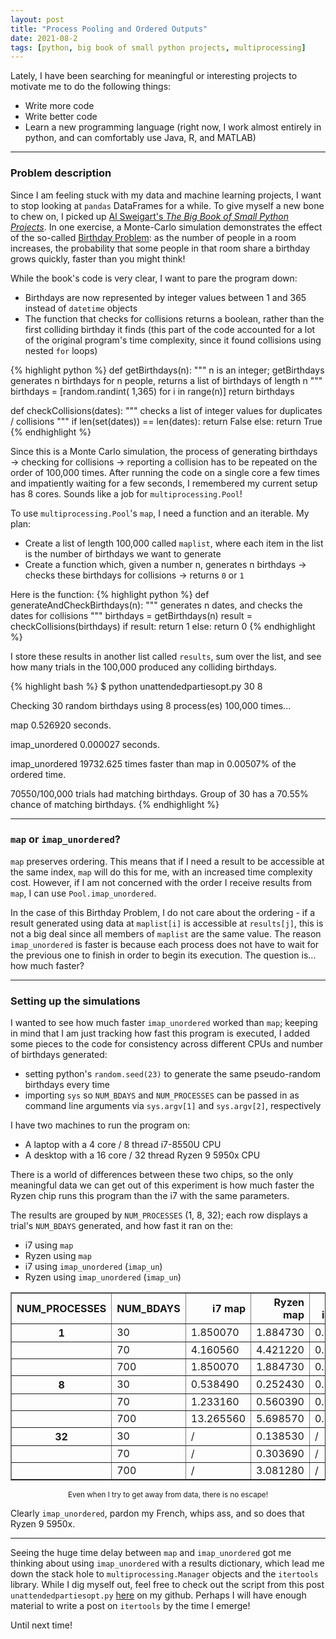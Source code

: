 ```yaml
---
layout: post
title: "Process Pooling and Ordered Outputs"
date: 2021-08-2
tags: [python, big book of small python projects, multiprocessing]
---
```


Lately, I have been searching for meaningful or interesting projects to motivate me to do the following things:
* Write more code
* Write better code
* Learn a new programming language (right now, I work almost entirely in python, and can comfortably use Java, R, and MATLAB)

___

### Problem description ###

Since I am feeling stuck with my data and machine learning projects, I want to stop looking at `pandas` DataFrames for a while. To give myself a new bone to chew on, I picked up [Al Sweigart\'s *The Big Book of Small Python Projects*](https://nostarch.com/big-book-small-python-projects). In one exercise, a Monte-Carlo simulation demonstrates the effect of the so-called [Birthday Problem](https://en.wikipedia.org/wiki/Birthday_problem): as the number of people in a room increases, the probability that some people in that room share a birthday grows quickly, faster than you might think!

While the book\'s code is very clear, I want to pare the program down:
* Birthdays are now represented by integer values between 1 and 365 instead of `datetime` objects
* The function that checks for collisions returns a boolean, rather than the first colliding birthday it finds (this part of the code accounted for a lot of the original program\'s time complexity, since it found collisions using nested `for` loops)

{% highlight python %}
def getBirthdays(n):
    """ n is an integer;
        getBirthdays generates
        n birthdays for n people,
        returns a list of birthdays
        of length n """
    birthdays = [random.randint(
	  1,365) for i in range(n)]
    return birthdays

def checkCollisions(dates):
    """ checks a list of
	integer values for duplicates
	/ collisions """
    if len(set(dates)) == len(dates):
        return False
    else:
        return True
{% endhighlight %}

Since this is a Monte Carlo simulation, the process of generating birthdays &rarr; checking for collisions &rarr; reporting a collision has to be repeated on the order of 100,000 times. After running the code on a single core a few times and impatiently waiting for a few seconds, I remembered my current setup has 8 cores. Sounds like a job for `multiprocessing.Pool`!

To use `multiprocessing.Pool`\'s `map`, I need a function and an iterable. My plan:
* Create a list of length 100,000 called `maplist`, where each item in the list is the number of birthdays we want to generate
* Create a function which, given a number n, generates n birthdays &rarr; checks these birthdays for collisions &rarr; returns `0`  or `1`

Here is the function:
{% highlight python %}
def generateAndCheckBirthdays(n):
    """ generates n dates, and checks
	the dates for collisions """
    birthdays = getBirthdays(n)
    result =
	  checkCollisions(birthdays)
    if result: return 1
    else: return 0
{% endhighlight %}

I store these results in another list called `results`, sum over the list, and see how many trials in the 100,000 produced any colliding birthdays.

{% highlight bash %}
$ python unattendedpartiesopt.py 30 8

Checking 30 random birthdays using
8 process(es) 100,000 times...

map               0.526920 seconds.

imap_unordered    0.000027 seconds.

imap_unordered    19732.625 times
                  faster than map
                  in 0.00507% of
                  the ordered time.

70550/100,000 trials had
matching birthdays.
Group of 30 has a 70.55% chance of
matching birthdays.
{% endhighlight %}

___

### `map` or `imap_unordered`? ###

`map` preserves ordering. This means that if I need a result to be accessible at the same index, `map` will do this for me, with an increased time complexity cost. However, if I am not concerned with the order I receive results from `map`, I can use `Pool.imap_unordered`.

In the case of this Birthday Problem, I do not care about the ordering - if a result generated using data at `maplist[i]` is accessible at `results[j]`, this is not a big deal since all members of `maplist` are the same value. The reason `imap_unordered` is faster is because each process does not have to wait for the previous one to finish in order to begin its execution. The question is... how much faster?

___

### Setting up the simulations ###

I wanted to see how much faster `imap_unordered` worked than `map`; keeping in mind that I am just tracking how fast this program is executed, I added some pieces to the code for consistency across different CPUs and number of birthdays generated:
* setting python\'s `random.seed(23)` to generate the same pseudo-random birthdays every time
* importing `sys` so `NUM_BDAYS` and `NUM_PROCESSES` can be passed in as command line arguments via `sys.argv[1]` and `sys.argv[2]`, respectively

I have two machines to run the program on:
* A laptop with a 4 core / 8 thread i7-8550U CPU
* A desktop with a 16 core / 32 thread Ryzen 9 5950x CPU

There is a world of differences between these two chips, so the only meaningful data we can get out of this experiment is how much faster the Ryzen chip runs this program than the i7 with the same parameters.

The results are grouped by `NUM_PROCESSES` (1, 8, 32); each row displays a trial\'s `NUM_BDAYS` generated, and how fast it ran on the:
* i7 using `map`
* Ryzen using `map`
* i7 using `imap_unordered` (`imap_un`)
* Ryzen using `imap_unordered` (`imap_un`)

<table border="1" class="dataframe">
  <thead>
    <tr style="text-align: right;">
      <th class='text'>NUM_PROCESSES</th>
      <th class='numeric'>NUM_BDAYS</th>
      <th class='numeric'>i7 map</th>
      <th class='text'>Ryzen map</th>
      <th class='text'>i7 imap_un</th>
	  <th class='text'>Ryzen imap_un</th>
    </tr>
  </thead>
  <tbody>
    <tr>
      <th data-title='NUM_PROCESSES' class='text'>1</th>
      <td data-title='NUM_BDAYS' class='numeric'>30</td>
      <td data-title='i7 map' class='numeric'>1.850070</td>
      <td data-title='Ryzen map' class='text'>1.884730</td>
      <td data-title='i7 imap_un' class='text'>0.000026</td>
	  <td data-title='Ryzen imap_un' class='text'>0.000019</td>
    </tr>
    <tr>
      <th data-title='NUM_PROCESSES' class='text'></th>
      <td data-title='NUM_BDAYS' class='numeric'>70</td>
      <td data-title='i7 map' class='numeric'>4.160560</td>
      <td data-title='Ryzen map' class='text'>4.421220</td>
      <td data-title='i7 imap_un' class='text'>0.000030</td>
	  <td data-title='Ryzen imap_un' class='text'>0.000020</td>
    </tr>
    <tr>
      <th data-title='NUM_PROCESSES' class='text'></th>
      <td data-title='NUM_BDAYS' class='numeric'>700</td>
      <td data-title='i7 map' class='numeric'>1.850070</td>
      <td data-title='Ryzen map' class='text'>1.884730</td>
      <td data-title='i7 imap_un' class='text'>0.000026</td>
	  <td data-title='Ryzen imap_un' class='text'>0.000019</td>
    </tr>
    <tr>
      <th data-title='NUM_PROCESSES' class='text'>8</th>
      <td data-title='NUM_BDAYS' class='numeric'>30</td>
      <td data-title='i7 map' class='numeric'>0.538490</td>
      <td data-title='Ryzen map' class='text'>0.252430</td>
      <td data-title='i7 imap_un' class='text'>0.000032</td>
	  <td data-title='Ryzen imap_un' class='text'>0.000024</td>
    </tr>
	<tr>
      <th data-title='NUM_PROCESSES' class='text'></th>
      <td data-title='NUM_BDAYS' class='numeric'>70</td>
      <td data-title='i7 map' class='numeric'>1.233160</td>
      <td data-title='Ryzen map' class='text'>0.560390</td>
      <td data-title='i7 imap_un' class='text'>0.000034</td>
	  <td data-title='Ryzen imap_un' class='text'>0.000023</td>
    </tr>
	<tr>
      <th data-title='NUM_PROCESSES' class='text'></th>
      <td data-title='NUM_BDAYS' class='numeric'>700</td>
      <td data-title='i7 map' class='numeric'>13.265560</td>
      <td data-title='Ryzen map' class='text'>5.698570</td>
      <td data-title='i7 imap_un' class='text'>0.000035</td>
	  <td data-title='Ryzen imap_un' class='text'>0.000031</td>
    </tr>
	<tr>
      <th data-title='NUM_PROCESSES' class='text'>32</th>
      <td data-title='NUM_BDAYS' class='numeric'>30</td>
      <td data-title='i7 map' class='numeric'>/</td>
      <td data-title='Ryzen map' class='text'>0.138530</td>
      <td data-title='i7 imap_un' class='text'>/</td>
	  <td data-title='Ryzen imap_un' class='text'>0.000026</td>
    </tr>
	<tr>
      <th data-title='NUM_PROCESSES' class='text'></th>
      <td data-title='NUM_BDAYS' class='numeric'>70</td>
      <td data-title='i7 map' class='numeric'>/</td>
      <td data-title='Ryzen map' class='text'>0.303690</td>
      <td data-title='i7 imap_un' class='text'>/</td>
	  <td data-title='Ryzen imap_un' class='text'>0.000021</td>
    </tr>
	<tr>
      <th data-title='NUM_PROCESSES' class='text'></th>
      <td data-title='NUM_BDAYS' class='numeric'>700</td>
      <td data-title='i7 map' class='numeric'>/</td>
      <td data-title='Ryzen map' class='text'>3.081280</td>
      <td data-title='i7 imap_un' class='text'>/</td>
	  <td data-title='Ryzen imap_un' class='text'>0.000026</td>
    </tr>
	</tbody>
</table>
<p align="center"><sup>Even when I try to get away from data, there is no escape!</sup></p>

Clearly `imap_unordered`, pardon my French, whips ass, and so does that Ryzen 9 5950x.

___

Seeing the huge time delay between `map` and `imap_unordered` got me thinking about using `imap_unordered` with a results dictionary, which lead me down the stack hole to `multiprocessing.Manager` objects and the `itertools` library. While I dig myself out, feel free to check out the script from this post `unattendedpartiesopt.py` [here](https://github.com/aimosjo/aimee.codes/blob/main/assets/code/2021-08-02/unattendedpartiesopt.py) on my github. Perhaps I will have enough material to write a post on `itertools` by the time I emerge!

Until next time!
